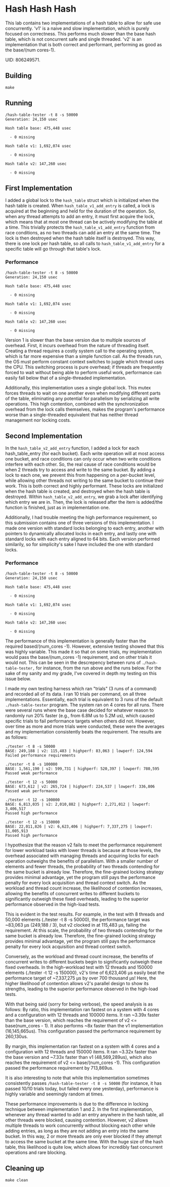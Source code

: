 # Hash Hash Hash
This lab contains two implementations of a hash table to allow for safe use concurrently. 'v1' is a naive and slow implementation, which is purely focused on correctness. This performs much slower than the base hash table, which is not concurrent safe and single threaded. 'v2' is an implementation that is both correct and performant, performing as good as the base/(num cores-1). 

UID: 806249571.

## Building
```shell
make
```

## Running
```shell
/hash-table-tester -t 8 -s 50000
Generation: 24,150 usec

Hash table base: 475,448 usec

  - 0 missing

Hash table v1: 1,692,074 usec

  - 0 missing

Hash table v2: 147,260 usec

  - 0 missing
```

## First Implementation
I added a global lock to the `hash_table` struct which is initialized when the hash table is created. When `hash_table_v1_add_entry` is called, a lock is acquired at the beginning and held for the duration of the operation. So, when any thread attempts to add an entry, it must first acquire the lock, which means that at most one thread can be actively modifying the table at a time. This trivially protects the `hash_table_v1_add_entry` function from race conditions, as no two threads can add an entry at the same time. The lock is then destroyed when the hash table itself is destroyed. This way, there is one lock per hash table, so all calls to `hash_table_v1_add_entry` for a specific table will go through that table's lock.

### Performance
```shell
/hash-table-tester -t 8 -s 50000
Generation: 24,150 usec

Hash table base: 475,448 usec

  - 0 missing

Hash table v1: 1,692,074 usec

  - 0 missing

Hash table v2: 147,260 usec

  - 0 missing
```
Version 1 is slower than the base version due to multiple sources of overhead. First, it incurs overhead from the nature of threading itself. Creating a thread requires a costly system call to the operating system, which is far more expensive than a simple function call. As the threads run, the OS must perform constant context switches to juggle which thread uses the CPU. This switching process is pure overhead; if threads are frequently forced to wait without being able to perform useful work, performance can easily fall below that of a single-threaded implementation.

Additionally, this implementation uses a single global lock. This mutex forces threads to wait on one another even when modifying different parts of the table, eliminating any potential for parallelism by serializing all write operations. This high contention, combined with the synchronization overhead from the lock calls themselves, makes the program's performance worse than a single-threaded equivalent that has neither thread management nor locking costs.

## Second Implementation
In the `hash_table_v2_add_entry` function, I added a lock for each hash_table_entry (for each bucket). Each write operation will at most access one bucket, and race conditions can only occur when two write conditions interfere with each other. So, the real cause of race conditions would be when 2 threads try to access and write to the same bucket. By adding a lock to each one, we prevent this from happening on a per-bucket level, while allowing other threads not writing to the same bucket to continue their work. This is both correct and highly performant. These locks are initialized when the hash table is created, and destroyed when the hash table is destroyed. Within `hash_table_v2_add_entry`, we grab a lock after identifying which entry we are in. Then, the lock is released after the item is added/the function is finished, just as in implementation one. 

Additionally, I had trouble meeting the high performance requirement, so this submission contains one of three versions of this implementation. I made one version with standard locks belonging to each entry, another with pointers to dynamically allocated locks in each entry, and lastly one with standard locks with each entry aligned to 64 bits. Each version performed similarily, so for simplicity's sake I have included the one with standard locks.

### Performance
```shell
/hash-table-tester -t 8 -s 50000
Generation: 24,150 usec

Hash table base: 475,448 usec

  - 0 missing

Hash table v1: 1,692,074 usec

  - 0 missing

Hash table v2: 147,260 usec

  - 0 missing
```

The performance of this implementation is generally faster than the required based/(num_cores -1). However, extensive testing showed that this was highly variable. This made it so that on some trials, my implementation would pass the base/(num_cores -1) requirement, and on other trials it would not. This can be seen in the descrepency between runs of `./hash-table-tester,` for instance, from the run above and the runs below. For the sake of my sanity and my grade, I've covered in depth my testing on this issue below. 

I made my own testing harness which ran "trials" (3 runs of a command) and recorded all of its data. I ran 10 trials per command, on all three implementations. Essentially, each trial is equivalent to 3 runs of the default `./hash-table-tester` program. The system ran on 4 cores for all runs. There were several runs where the base case decided for whatever reason to randomly run 20% faster (e.g., from 6.8M us to 5.2M us), which caused specific trials to fail performance targets when others did not. However, over time as more and more trials were conducted, these were the averages and my implementation consistently beats the requirement.  The results are as follows:

```shell
./tester -t 8 -s 50000
BASE: 249,188 | v2: 115,483 | highperf: 83,063 | lowperf: 124,594
Failed performance requirements
```

```shell
./tester -t 8 -s 100000
BASE: 1,561,190 | v2: 599,731 | highperf: 520,397 | lowperf: 780,595
Passed weak performance
```

```shell
./tester -t 12 -s 50000
BASE: 673,612 | v2: 265,724 | highperf: 224,537 | lowperf: 336,806
Passed weak performance
```

```shell
./tester -t 12 -s 100000
BASE: 6,813,035 | v2: 2,010,882 | highperf: 2,271,012 | lowperf: 3,406,517
Passed high performance
```

```shell
./tester -t 12 -s 150000
BASE: 22,011,826 | v2: 6,623,406 | highperf: 7,337,275 | lowperf: 11,005,913
Passed high performance
```

I hypothesize that the reason v2 fails to meet the performance requirement for lower workload tasks with lower threads is because at those levels, the overhead associated with managing threads and acquiring locks for each operation outweighs the benefits of parallelism. With a smaller number of elements and fewer threads, the probability of two threads contending for the same bucket is already low. Therefore, the fine-grained locking strategy provides minimal advantage, yet the program still pays the performance penalty for every lock acquisition and thread context switch. As the workload and thread count increase, the likelihood of contention increases, allowing the benefits of concurrent writes to different buckets to significantly outweigh these fixed overheads, leading to the superior performance observed in the high-load tests.

This is evident in the test results. For example, in the test with 8 threads and 50,000 elements (./tester -t 8 -s 50000), the performance target was ~83,063 µs (249,188 / 3), but v2 clocked in at 115,483 µs, failing the requirement. At this scale, the probability of two threads contending for the same bucket is already low. Therefore, the fine-grained locking strategy provides minimal advantage, yet the program still pays the performance penalty for every lock acquisition and thread context switch.

Conversely, as the workload and thread count increase, the benefits of concurrent writes to different buckets begin to significantly outweigh these fixed overheads. In the high-workload test with 12 threads and 150000 elements (./tester -t 12 -s 150000), v2's time of 6,623,406 µs easily beat the performance target of ~7,337,275 µs by over 700 thousand µs! Here, the higher likelihood of contention allows v2's parallel design to show its strengths, leading to the superior performance observed in the high-load tests.

With that being said (sorry for being verbose), the speed analysis is as follows:
By ratio, this implementation ran fastest on a system with 4 cores and a configuration with 12 threads and 100000 items. It ran ~3.39x faster than the base version, which reaches the requirement of v2 <= base(num_cores - 1). It also performs ~8x faster than the v1 implementation (16,145,665us). This configuration passed the performance requirement by 260,130us.

By margin, this implementation ran fastest on a system with 4 cores and a configuration with 12 threads and 150000 items. It ran ~3.32x faster than the base version and ~7.33x faster than v1 (48,569,289us), which also reaches the requirement of v2 <= base/(num_cores -1). This configuration passed the performance requirement by 713,869us.

It is also interesting to note that while this implementation sometimes consistently passes `/hash-table-tester -t 8 -s 50000` (for instance, it has passed 10/10 trials today, but failed every one yesterday), performance is highly variable and seemingly random at times. 

These performance improvements is due to the difference in locking technique between implementation 1 and 2. In the first implementation, whenever any thread wanted to add an entry anywhere in the hash table, all other threads were blocked, causing contention. However, v2 allows multiple threads to work concurrently without blocking each other while adding entries, as long as they are not adding an entry into the same bucket. In this way, 2 or more threads are only ever blocked if they attempt to access the same bucket at the same time. With the huge size of the hash table, this likelihood is quite low, which allows for incredibly fast concurrent operations and rare blocking. 

## Cleaning up
```shell
make clean
```